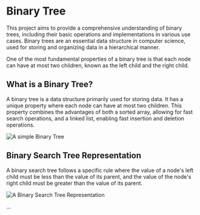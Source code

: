 # Binary Tree

This project aims to provide a comprehensive understanding of binary
trees, including their basic operations and implementations in various
use cases. Binary trees are an essential data structure in computer
science, used for storing and organizing data in a hierarchical manner.

One of the most fundamental properties of a binary tree is that each
node can have at most two children, known as the left child and the
right child.


## What is a Binary Tree?

A binary tree is a data structure primarily used for storing data.
It has a unique property where each node can have at most two
children. This property combines the advantages of both a sorted
array, allowing for fast search operations, and a linked list,
enabling fast insertion and deletion operations.

![A simple Binary Tree](https://www.tutorialspoint.com/data_structures_algorithms/images/binary_tree.jpg)

## Binary Search Tree Representation

A binary search tree follows a specific rule where the value of a node's
left child must be less than the value of its parent, and the value of
the node's right child must be greater than the value of its parent.

![A Binary Search Tree Representation](https://www.tutorialspoint.com/data_structures_algorithms/images/binary_search_tree.jpg)

...

